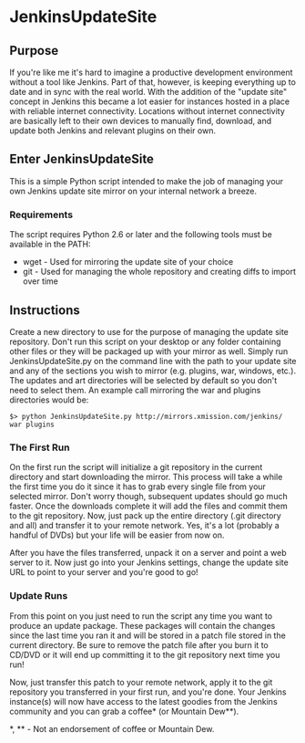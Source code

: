 # JenkinsUpdateSite

## Purpose

If you're like me it's hard to imagine a productive development environment without a tool like Jenkins.  Part of that, however, is keeping everything up to date and in sync with the real world.  With the addition of the "update site" concept in Jenkins this became a lot easier for instances hosted in a place with reliable internet connectivity.  Locations without internet connectivity are basically left to their own devices to manually find, download, and update both Jenkins and relevant plugins on their own.

## Enter JenkinsUpdateSite

This is a simple Python script intended to make the job of managing your own Jenkins update site mirror on your internal network a breeze.

### Requirements

The script requires Python 2.6 or later and the following tools must be available in the PATH:

* wget - Used for mirroring the update site of your choice
* git - Used for managing the whole repository and creating diffs to import over time

## Instructions

Create a new directory to use for the purpose of managing the update site repository.  Don't run this script on your desktop or any folder containing other files or they will be packaged up with your mirror as well.  Simply run JenkinsUpdateSite.py on the command line with the path to your update site and any of the sections you wish to mirror (e.g. plugins, war, windows, etc.).  The updates and art directories will be selected by default so you don't need to select them.  An example call mirroring the war and plugins directories would be:

    $> python JenkinsUpdateSite.py http://mirrors.xmission.com/jenkins/ war plugins

### The First Run

On the first run the script will initialize a git repository in the current directory and start downloading the mirror.  This process will take a while the first time you do it since it has to grab every single file from your selected mirror.  Don't worry though, subsequent updates should go much faster.  Once the downloads complete it will add the files and commit them to the git repository.  Now, just pack up the entire directory (.git directory and all) and transfer it to your remote network.  Yes, it's a lot (probably a handful of DVDs) but your life will be easier from now on.

After you have the files transferred, unpack it on a server and point a web server to it.  Now just go into your Jenkins settings, change the update site URL to point to your server and you're good to go!

### Update Runs

From this point on you just need to run the script any time you want to produce an update package.  These packages will contain the changes since the last time you ran it and will be stored in a patch file stored in the current directory.  Be sure to remove the patch file after you burn it to CD/DVD or it will end up committing it to the git repository next time you run!

Now, just transfer this patch to your remote network, apply it to the git repository you transferred in your first run, and you're done.  Your Jenkins instance(s) will now have access to the latest goodies from the Jenkins community and you can grab a coffee* (or Mountain Dew**).






*, ** - Not an endorsement of coffee or Mountain Dew.